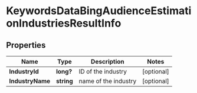 # KeywordsDataBingAudienceEstimationIndustriesResultInfo


## Properties

| Name | Type | Description | Notes |
|------------ | ------------- | ------------- | -------------|
**IndustryId** | **long?** | ID of the industry |[optional]|
**IndustryName** | **string** | name of the industry |[optional]|